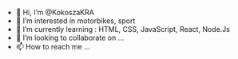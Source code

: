 - 👋 Hi, I’m @KokoszaKRA
- 👀 I’m interested in motorbikes, sport
- 🌱 I’m currently learning : HTML, CSS, JavaScript, React, Node.Js
- 💞️ I’m looking to collaborate on ...
- 📫 How to reach me ...
<!---
KokoszaKRA/KokoszaKRA is a ✨ special ✨ repository because its `README.md` (this file) appears on your GitHub profile.
You can click the Preview link to take a look at your changes.
--->
